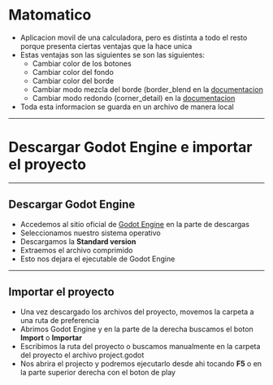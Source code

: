 # Matomatico
* Aplicacion movil de una calculadora, pero es distinta a todo el resto porque presenta ciertas ventajas que la hace unica
* Estas ventajas son las siguientes se  son las siguientes:
  * Cambiar color de los botones
  * Cambiar color del fondo
  * Cambiar color del borde
  * Cambiar modo mezcla del borde (border_blend en la [documentacion](https://docs.godotengine.org/es/stable/classes/class_styleboxflat.html])
  * Cambiar modo redondo (corner_detail) en la [documentacion](https://docs.godotengine.org/es/stable/classes/class_styleboxflat.html])
* Toda esta informacion se guarda en un archivo de manera local
---
# Descargar Godot Engine e importar el proyecto
---

## Descargar Godot Engine

* Accedemos al sitio oficial de [Godot Engine](https://godotengine.org/download) en la parte de descargas
* Seleccionamos nuestro sistema operativo
* Descargamos la **Standard version**
* Extraemos el archivo comprimido
* Esto nos dejara el ejecutable de Godot Engine

---

## Importar el proyecto

* Una vez descargado los archivos del proyecto, movemos la carpeta a una ruta de preferencia
* Abrimos Godot Engine y en la parte de la derecha buscamos el boton **Import** o **Importar**
* Escribimos la ruta del proyecto o buscamos manualmente en la carpeta del proyecto el archivo project.godot 
* Nos abrira el projecto y podremos ejecutarlo desde ahi tocando **F5** o en la parte superior derecha con el boton de play
